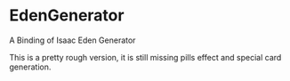 # EdenGenerator
A Binding of Isaac Eden Generator 

This is a pretty rough version, it is still missing pills effect and special card generation.
